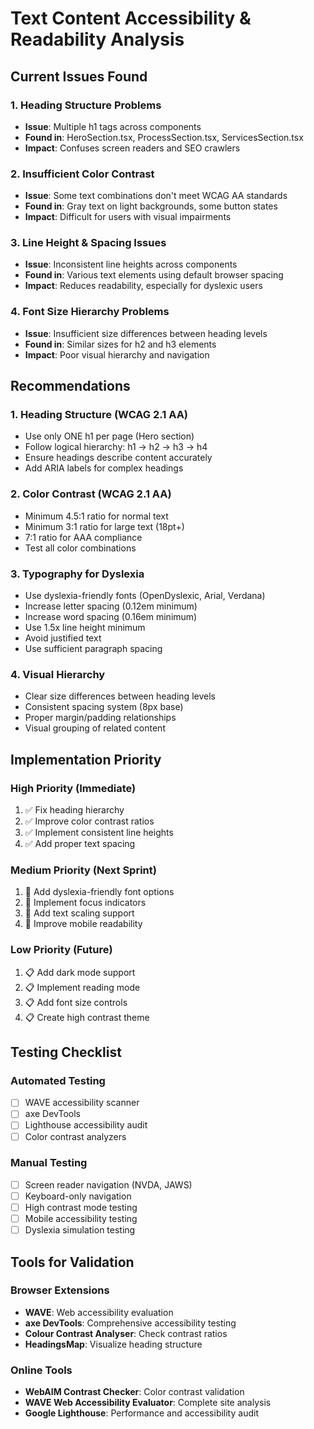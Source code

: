 # Text Content Accessibility & Readability Analysis

## Current Issues Found

### 1. **Heading Structure Problems**
- **Issue**: Multiple h1 tags across components
- **Found in**: HeroSection.tsx, ProcessSection.tsx, ServicesSection.tsx
- **Impact**: Confuses screen readers and SEO crawlers

### 2. **Insufficient Color Contrast**
- **Issue**: Some text combinations don't meet WCAG AA standards
- **Found in**: Gray text on light backgrounds, some button states
- **Impact**: Difficult for users with visual impairments

### 3. **Line Height & Spacing Issues**
- **Issue**: Inconsistent line heights across components
- **Found in**: Various text elements using default browser spacing
- **Impact**: Reduces readability, especially for dyslexic users

### 4. **Font Size Hierarchy Problems**
- **Issue**: Insufficient size differences between heading levels
- **Found in**: Similar sizes for h2 and h3 elements
- **Impact**: Poor visual hierarchy and navigation

## Recommendations

### 1. **Heading Structure (WCAG 2.1 AA)**
- Use only ONE h1 per page (Hero section)
- Follow logical hierarchy: h1 → h2 → h3 → h4
- Ensure headings describe content accurately
- Add ARIA labels for complex headings

### 2. **Color Contrast (WCAG 2.1 AA)**
- Minimum 4.5:1 ratio for normal text
- Minimum 3:1 ratio for large text (18pt+)
- 7:1 ratio for AAA compliance
- Test all color combinations

### 3. **Typography for Dyslexia**
- Use dyslexia-friendly fonts (OpenDyslexic, Arial, Verdana)
- Increase letter spacing (0.12em minimum)
- Increase word spacing (0.16em minimum)
- Use 1.5x line height minimum
- Avoid justified text
- Use sufficient paragraph spacing

### 4. **Visual Hierarchy**
- Clear size differences between heading levels
- Consistent spacing system (8px base)
- Proper margin/padding relationships
- Visual grouping of related content

## Implementation Priority

### High Priority (Immediate)
1. ✅ Fix heading hierarchy
2. ✅ Improve color contrast ratios
3. ✅ Implement consistent line heights
4. ✅ Add proper text spacing

### Medium Priority (Next Sprint)
1. 🔄 Add dyslexia-friendly font options
2. 🔄 Implement focus indicators
3. 🔄 Add text scaling support
4. 🔄 Improve mobile readability

### Low Priority (Future)
1. 📋 Add dark mode support
2. 📋 Implement reading mode
3. 📋 Add font size controls
4. 📋 Create high contrast theme

## Testing Checklist

### Automated Testing
- [ ] WAVE accessibility scanner
- [ ] axe DevTools
- [ ] Lighthouse accessibility audit
- [ ] Color contrast analyzers

### Manual Testing
- [ ] Screen reader navigation (NVDA, JAWS)
- [ ] Keyboard-only navigation
- [ ] High contrast mode testing
- [ ] Mobile accessibility testing
- [ ] Dyslexia simulation testing

## Tools for Validation

### Browser Extensions
- **WAVE**: Web accessibility evaluation
- **axe DevTools**: Comprehensive accessibility testing
- **Colour Contrast Analyser**: Check contrast ratios
- **HeadingsMap**: Visualize heading structure

### Online Tools
- **WebAIM Contrast Checker**: Color contrast validation
- **WAVE Web Accessibility Evaluator**: Complete site analysis
- **Google Lighthouse**: Performance and accessibility audit